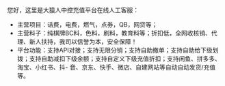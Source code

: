 
您好，这里是大猿人中控充值平台在线人工客服：

- 主营项目：话费，电费，燃气，点券，QB，网贷等；
- 主营料子：纯棋牌BC料，色料，刷料，教育料等；折扣低，全网收核销、代理、新人扶持，我司以信誉为本，安全保障！
- 平台功能：支持API对接；支持无限分销；支持自助撤单；支持自助给下级划拨；支持自助减扣下级余额；支持自定义下级充值折扣；支持闲鱼、拼多多、淘宝、小红书、抖- 音、京东、快手、微店、自建网站等自动自动发货/充值等。

